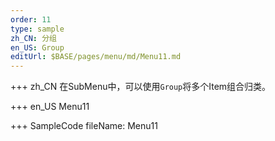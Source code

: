 ```yaml
--- 
order: 11
type: sample
zh_CN: 分组
en_US: Group
editUrl: $BASE/pages/menu/md/Menu11.md
---
```


+++ zh_CN
在SubMenu中，可以使用<Code>Group</Code>将多个Item组合归类。

+++ en_US
Menu11

+++ SampleCode
fileName: Menu11
